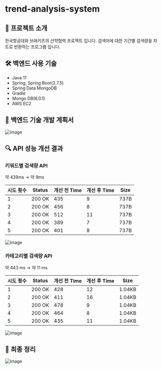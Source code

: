 # trend-analysis-system

## 📝 프로젝트 소개
한국항공대와 브래키츠의 산학협력 프로젝트 입니다. 검색어에 대한 기간별 검색량을 차트로 반환하는 프로그램 입니다.

## 🛠️ 백엔드 사용 기술
- Java 11
- Spring, Spring Boot(2.7.5)
- Spring Data MongoDB
- Gradle
- Mongo DB(6.0.1)
- AWS EC2

## 📅 백엔드 기술 개발 계획서
![image](https://github.com/player-geun/trend-analysis-system/assets/87115015/e6299f1d-d4b7-4943-8a6c-79740488769b)

## 🔍 API 성능 개선 결과
### 키워드별 검색량 API
약 439ms -> 약 9ms

| 시도 횟수 | Status | 개선 전 Time | 개선 후 Time | Size |
| --- | --- | --- | --- | --- |
| 1 | 200 OK | 435 | 9 | 737B |
| 2 | 200 OK | 456 | 8 | 737B |
| 3 | 200 OK | 512 | 11 | 737B |
| 4 | 200 OK | 389 | 7 | 737B |
| 5 | 200 OK | 401 | 8 | 737B |

![image](https://github.com/player-geun/trend-analysis-system/assets/87115015/2e238c04-1a33-4eba-9f8a-2c919ef661c5)

### 카테고리별 검색량 API
약 443 ms -> 약 11 ms

| 시도 횟수 | Status | 개선 전 Time | 개선 후 Time | Size |
| --- | --- | --- | --- | --- |
| 1 | 200 OK | 428 | 12 | 1.04KB |
| 2 | 200 OK | 411 | 16 | 1.04KB |
| 3 | 200 OK | 478 | 9 | 1.04KB |
| 4 | 200 OK | 464 | 8 | 1.04KB |
| 5 | 200 OK | 435 | 11 | 1.04KB |

![image](https://github.com/player-geun/trend-analysis-system/assets/87115015/508a2484-398e-436f-8cf3-bc267988da1a)


## 📄 최종 정리
![image](https://github.com/player-geun/trend-analysis-system/assets/87115015/1cb592a4-71fc-49ba-8648-401fd1893e83)

